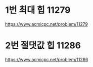 # 1번 최대 힙 11279
https://www.acmicpc.net/problem/11279

# 2번 절댓값 힙 11286
https://www.acmicpc.net/problem/11286